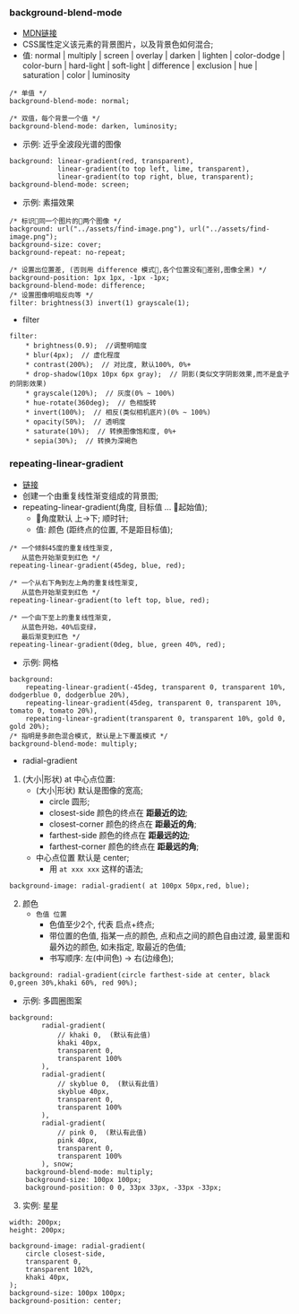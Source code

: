
### background-blend-mode
* [MDN链接](https://developer.mozilla.org/zh-CN/docs/Web/CSS/background-blend-mode)
* CSS属性定义该元素的背景图片，以及背景色如何混合;
* 值: normal | multiply | screen | overlay | darken | lighten | color-dodge | color-burn | hard-light | soft-light | difference | exclusion | hue | saturation | color | luminosity
```less
/* 单值 */  
background-blend-mode: normal;

/* 双值，每个背景一个值 */  
background-blend-mode: darken, luminosity;
```


* 示例: 近乎全波段光谱的图像
```less
background: linear-gradient(red, transparent),
            linear-gradient(to top left, lime, transparent),
            linear-gradient(to top right, blue, transparent);
background-blend-mode: screen;
```

* 示例: 素描效果
```less
/* 标识同一个图片的两个图像 */
background: url("../assets/find-image.png"), url("../assets/find-image.png");  
background-size: cover;
background-repeat: no-repeat;

/* 设置出位置差, (否则用 difference 模式,各个位置没有差别,图像全黑) */
background-position: 1px 1px, -1px -1px;
background-blend-mode: difference;
/* 设置图像明暗反向等 */
filter: brightness(3) invert(1) grayscale(1);
```


* filter
```less
filter: 
    * brightness(0.9);  //调整明暗度
    * blur(4px);  // 虚化程度
    * contrast(200%);  // 对比度, 默认100%, 0%+
    * drop-shadow(10px 10px 6px gray);  // 阴影(类似文字阴影效果,而不是盒子的阴影效果)
    * grayscale(120%);  // 灰度(0% ~ 100%)
    * hue-rotate(360deg);  // 色相旋转
    * invert(100%);  // 相反(类似相机底片)(0% ~ 100%)
    * opacity(50%);  // 透明度
    * saturate(10%);  // 转换图像饱和度, 0%+
    * sepia(30%);  // 转换为深褐色
```


### repeating-linear-gradient
* [链接](https://developer.mozilla.org/zh-CN/docs/Web/CSS/repeating-linear-gradient)
* 创建一个由重复线性渐变组成的背景图;
* repeating-linear-gradient(角度, 目标值 ... 起始值);
    * 角度默认 上->下; 顺时针; 
    * 值: 颜色 (距终点的位置, 不是距目标值);

```less
/* 一个倾斜45度的重复线性渐变,
   从蓝色开始渐变到红色 */
repeating-linear-gradient(45deg, blue, red);

/* 一个从右下角到左上角的重复线性渐变,
   从蓝色开始渐变到红色 */
repeating-linear-gradient(to left top, blue, red);

/* 一个由下至上的重复线性渐变,
   从蓝色开始，40%后变绿，
   最后渐变到红色 */
repeating-linear-gradient(0deg, blue, green 40%, red);
```


* 示例: 网格
```less
background: 
    repeating-linear-gradient(-45deg, transparent 0, transparent 10%, dodgerblue 0, dodgerblue 20%),
    repeating-linear-gradient(45deg, transparent 0, transparent 10%, tomato 0, tomato 20%),
    repeating-linear-gradient(transparent 0, transparent 10%, gold 0, gold 20%);
/* 指明是多颜色混合模式, 默认是上下覆盖模式 */
background-blend-mode: multiply;
```



* radial-gradient
1. (大小|形状) at 中心点位置:
    * (大小|形状) 默认是图像的宽高;
        * circle 圆形;
        * closest-side 颜色的终点在 **距最近的边**;
        * closest-corner 颜色的终点在 **距最近的角**;
        * farthest-side 颜色的终点在 **距最远的边**;
        * farthest-corner 颜色的终点在 **距最远的角**;
    * 中心点位置 默认是 center;
        * 用 `at xxx xxx` 这样的语法;
```less
background-image: radial-gradient( at 100px 50px,red, blue);
```

2. 颜色
    * `色值 位置`
        * 色值至少2个, 代表 启点+终点;
        * 带位置的色值, 指某一点的颜色, 点和点之间的颜色自由过渡, 最里面和最外边的颜色, 如未指定, 取最近的色值;
        * 书写顺序: 左(中间色) -> 右(边缘色);
```less
background: radial-gradient(circle farthest-side at center, black 0,green 30%,khaki 60%, red 90%);
```
* 示例: 多圆圈图案
```less
background:
        radial-gradient(
            // khaki 0,  (默认有此值)
            khaki 40px,
            transparent 0,
            transparent 100%
        ),
        radial-gradient(
            // skyblue 0,  (默认有此值)
            skyblue 40px,
            transparent 0,
            transparent 100%
        ),
        radial-gradient(
            // pink 0,  (默认有此值)
            pink 40px,
            transparent 0,
            transparent 100%
        ), snow;
    background-blend-mode: multiply;
    background-size: 100px 100px;
    background-position: 0 0, 33px 33px, -33px -33px;
```


3. 实例: 星星
```less
width: 200px;
height: 200px;

background-image: radial-gradient(
    circle closest-side,
    transparent 0,
    transparent 102%,
    khaki 40px,
);
background-size: 100px 100px;
background-position: center;
```

